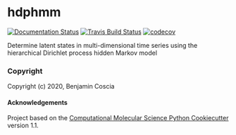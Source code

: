 hdphmm
==============================
[//]: # (Badges)
[![Documentation Status](https://readthedocs.org/projects/hdphmm/badge/?version=latest)](https://hdphmm.readthedocs.io/en/latest/?badge=latest)
[![Travis Build Status](https://travis-ci.com/bencoscia/hdphmm.svg?branch=master)](https://travis-ci.com/REPLACE_WITH_OWNER_ACCOUNT/hdphmm)
[![codecov](https://codecov.io/gh/bencoscia/hdphmm/branch/master/graph/badge.svg)](https://codecov.io/gh/bencoscia/hdphmm/branch/master)

Determine latent states in multi-dimensional time series using the hierarchical Dirichlet process hidden Markov model

### Copyright

Copyright (c) 2020, Benjamin Coscia


#### Acknowledgements
 
Project based on the 
[Computational Molecular Science Python Cookiecutter](https://github.com/molssi/cookiecutter-cms) version 1.1.
